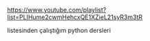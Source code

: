 https://www.youtube.com/playlist?list=PLIHume2cwmHehcxQE1XZieL21syR3m3tR

listesinden çalıştığım python dersleri
